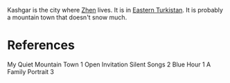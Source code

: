 Kashgar is the city where [Zhen](../Person/Zhen.md) lives. It is in [Eastern Turkistan](Regions/Eastern%20Turkistan.md). It is probably a mountain town that doesn't snow much.

# References
My Quiet Mountain Town 1
Open Invitation
Silent Songs 2
Blue Hour 1
A Family Portrait 3